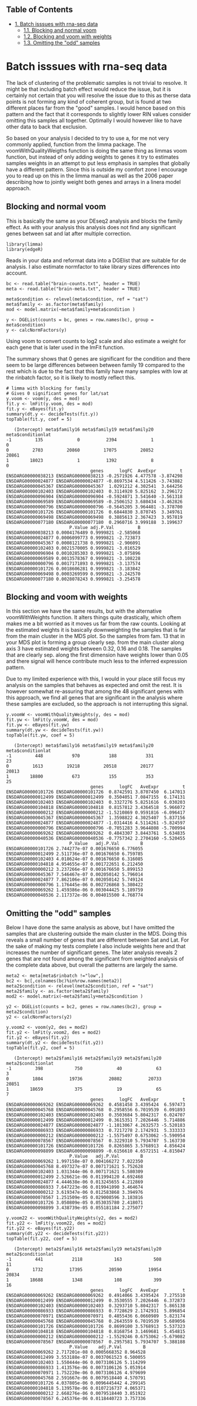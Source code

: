 <div id="table-of-contents">
<h2>Table of Contents</h2>
<div id="text-table-of-contents">
<ul>
<li><a href="#org66d7307">1. Batch isssues with rna-seq data</a>
<ul>
<li><a href="#orge11e6e4">1.1. Blocking and normal voom</a></li>
<li><a href="#org047b797">1.2. Blocking and voom with weights</a></li>
<li><a href="#orgbfcce06">1.3. Omitting the "odd" samples</a></li>
</ul>
</li>
</ul>
</div>
</div>


<a id="org66d7307"></a>

# Batch isssues with rna-seq data

The lack of clustering of the problematic samples is not trivial to
resolve. It might be that including batch effect would reduce the
issue, but it is certainly not certain that you will resolve the issue
due to this as therse data points is not forming any kind of coherent
group, but is found at two different places far from the "good"
samples. I would hence based on this pattern and the fact that it
corresponds to slightly lower RIN values consider omitting this
samples all together. Optimally I would however like to have other
data to back that exclusion.

So based on your analysis I decided to try to use a, for me not very
commonly applied, function from the limma package. The
voomWithQualityWeigths function is doing the same thing as limmas voom
function, but instead of only adding weights to genes it try to
estimates samples weights in an attempt to put less emphasis in
samples that globally have a different pattern. Since this is outside
my comfort zone I encourage you to read up on this in the limma manual
as well as the 2006 paper describing how to jointly weight both genes
and arrays in a linera model approach.


<a id="orge11e6e4"></a>

## Blocking and normal voom

This is basically the same as your DEseq2 analysis and blocks the
family effect. As with your analysis this analysis does not find any
significant genes between sat and lat after multiple correction.

    library(limma)
    library(edgeR)

Reads in your data and reformat data into a DGElist that are suitable
for de analysis. I also estimate normfactor to take library sizes
differences into account.

    bc <- read.table("brain-counts.txt", header = TRUE)
    meta <- read.table("brain-meta.txt", header = TRUE)

    meta$condition <- relevel(meta$condition, ref = "sat")
    meta$family <- as.factor(meta$family)
    mod <- model.matrix(~meta$family+meta$condition )

    y <- DGEList(counts = bc, genes = row.names(bc), group = meta$condition)
    y <- calcNormFactors(y)

Using voom to convert counts to log2 scale and also estimate a weight
for each gene that is later used in the lmFit function.

The summary shows that 0 genes are significant for the condition and
there seem to be large differences between between family 19 compared
to the rest which is due to the fact that this family have many
samples with low at the rinbatch factor, so it is likely to mostly
reflect this.

    # limma with blocking for family
    # Gives 0 significant genes for lat/sat
    y.voom <- voom(y, des = mod)
    fit.y <- lmFit(y.voom, des = mod)
    fit.y <- eBayes(fit.y)
    summary(dt.y <- decideTests(fit.y))
    topTable(fit.y, coef = 5)

       (Intercept) meta$family16 meta$family19 meta$family20 meta$conditionlat
    -1         135             0          2394             1                 0
    0         2703         20860         17075         20852             20861
    1        18023             1          1392             8                 0
                                    genes      logFC  AveExpr         t
    ENSDARG00000038213 ENSDARG00000038213 -0.2571926 4.477578 -3.874298
    ENSDARG00000024877 ENSDARG00000024877 -0.8697534 4.511426 -3.743882
    ENSDARG00000045367 ENSDARG00000045367  1.0291212 4.302541  3.644256
    ENSDARG00000102403 ENSDARG00000102403  0.3114920 5.825162  3.296172
    ENSDARG00000096904 ENSDARG00000096904 -0.5924871 3.541640 -3.561318
    ENSDARG00000069589 ENSDARG00000069589 -0.2506152 3.680434 -3.462826
    ENSDARG00000000796 ENSDARG00000000796 -0.5645205 3.964481 -3.378700
    ENSDARG00000101726 ENSDARG00000101726  0.6844830 3.870745  3.349761
    ENSDARG00000069498 ENSDARG00000069498  0.3885613 2.367423  3.957819
    ENSDARG00000077180 ENSDARG00000077180  0.2960716 3.999188  3.199637
                            P.Value adj.P.Val         B
    ENSDARG00000038213 0.0004176489 0.9999821 -2.585068
    ENSDARG00000024877 0.0006099773 0.9999821 -2.723873
    ENSDARG00000045367 0.0008121738 0.9999821 -2.906091
    ENSDARG00000102403 0.0021570005 0.9999821 -3.016529
    ENSDARG00000096904 0.0010285303 0.9999821 -3.075896
    ENSDARG00000069589 0.0013578367 0.9999821 -3.108228
    ENSDARG00000000796 0.0017171893 0.9999821 -3.137574
    ENSDARG00000101726 0.0018606281 0.9999821 -3.183842
    ENSDARG00000069498 0.0003269599 0.9999821 -3.242570
    ENSDARG00000077180 0.0028078243 0.9999821 -3.254578


<a id="org047b797"></a>

## Blocking and voom with weights

In this section we have the same results, but with the alternative
voomWithWeights function. It alters things quite drastically, which
oftem makes me a bit worried as it moves us far from the raw
counts. Looking at the estimated weights it is basically downweighting
the samples that is far from the main cluster in the MDS plot. So the
samples from fam. 13 that in your MDS plot is forming a group clearly
sep. from the main cluster along axis 3 have estimated weights between
0.32, 0.16 and 0.18. The samples that are clearly sep. along the first
dimension have weights lower than 0.05 and there signal will hence
contribute much less to the inferred expression pattern.

Due to my limited experience with this, I would in your place still
focus my analysis on the samples that behaves as expected and omit the
rest. It is however somewhat re-assuring that among the 48 significant
genes with this approach, we find all genes that are significant in
the analysis where these samples are excluded, so the approach is not
interrupting this signal.

    y.voomW <- voomWithQualityWeights(y, des = mod)
    fit.yw <- lmFit(y.voomW, des = mod)
    fit.yw <- eBayes(fit.yw)
    summary(dt.yw <- decideTests(fit.yw))
    topTable(fit.yw, coef = 5)

       (Intercept) meta$family16 meta$family19 meta$family20 meta$conditionlat
    -1         448           970           188           331                23
    0         1613         19218         20518         20177             20813
    1        18800           673           155           353                25
                                    genes      logFC   AveExpr         t
    ENSDARG00000101726 ENSDARG00000101726  0.8742591 3.8707450  6.147013
    ENSDARG00000012499 ENSDARG00000012499  0.3504051 7.0847155  6.174131
    ENSDARG00000102403 ENSDARG00000102403  0.3327276 5.8251616  6.030203
    ENSDARG00000104818 ENSDARG00000104818  0.8157812 3.4364518  5.966072
    ENSDARG00000000212 ENSDARG00000000212 -1.5210869 0.9591816 -6.096417
    ENSDARG00000045367 ENSDARG00000045367  1.3598822 4.3025407  5.837156
    ENSDARG00000024877 ENSDARG00000024877 -1.0314416 4.5114261 -5.824597
    ENSDARG00000000796 ENSDARG00000000796 -0.7051283 3.9644808 -5.700994
    ENSDARG00000069262 ENSDARG00000069262  0.4843307 3.8443761  5.634835
    ENSDARG00000040536 ENSDARG00000040536 -0.7757342 2.2704160 -5.520455
                            P.Value   adj.P.Val        B
    ENSDARG00000101726 2.744277e-07 0.001676650 6.776055
    ENSDARG00000012499 2.511736e-07 0.001676650 6.759785
    ENSDARG00000102403 4.018624e-07 0.001676650 6.316085
    ENSDARG00000104818 4.954655e-07 0.001722651 6.212450
    ENSDARG00000000212 3.237266e-07 0.001676650 5.899153
    ENSDARG00000045367 7.546467e-07 0.002050142 5.796014
    ENSDARG00000024877 7.862106e-07 0.002050142 5.749124
    ENSDARG00000000796 1.176445e-06 0.002726868 5.380422
    ENSDARG00000069262 1.459386e-06 0.003044425 5.189759
    ENSDARG00000040536 2.117372e-06 0.004015500 4.768774


<a id="orgbfcce06"></a>

## Omitting the "odd" samples

Below I have done the same analysis as above, but I have omitted the
samples that are clustering outside the main cluster in the MDS. Doing
this reveals a small number of genes that are different between Sat
and Lat. For the sake of making my tests complete I also include
weights here and that increases the number of significant genes. The
later analysis reveals 2 genes that are not found among the
significant from weighted analysis of the complete data above, but
overall the patterns are largely the same.

    meta2 <- meta[meta$rinbatch !="low",]
    bc2 <- bc[,colnames(bc)%in%row.names(meta2)]
    meta2$condition <- relevel(meta2$condition, ref = "sat")
    meta2$family <- as.factor(meta2$family)
    mod2 <- model.matrix(~meta2$family+meta2$condition )

    y2 <- DGEList(counts = bc2, genes = row.names(bc2), group = meta2$condition)
    y2 <- calcNormFactors(y2)

    y.voom2 <- voom(y2, des = mod2)
    fit.y2 <- lmFit(y.voom2, des = mod2)
    fit.y2 <- eBayes(fit.y2)
    summary(dt.y2 <- decideTests(fit.y2))
    topTable(fit.y2, coef = 5)

       (Intercept) meta2$family16 meta2$family19 meta2$family20 meta2$conditionlat
    -1         398            750             40             63                  3
    0         1804          19736          20802          20733              20851
    1        18659            375             19             65                  7
                                    genes      logFC   AveExpr         t
    ENSDARG00000069262 ENSDARG00000069262  0.4581458 3.4395424  6.597473
    ENSDARG00000045768 ENSDARG00000045768  0.2958556 6.7019539  6.091893
    ENSDARG00000102403 ENSDARG00000102403  0.3503684 5.8042317  6.024707
    ENSDARG00000012499 ENSDARG00000012499  0.3615351 7.2026446  5.714886
    ENSDARG00000024877 ENSDARG00000024877 -1.1013067 4.2632573 -5.520183
    ENSDARG00000086933 ENSDARG00000086933  0.7217278 2.1742931  5.333333
    ENSDARG00000000212 ENSDARG00000000212 -1.5575497 0.6753062 -5.590954
    ENSDARG00000078567 ENSDARG00000078567  0.3229310 5.7934707  5.163730
    ENSDARG00000101726 ENSDARG00000101726  0.8265865 3.5768913  4.856424
    ENSDARG00000098899 ENSDARG00000098899 -0.6156610 4.6572151 -4.815047
                            P.Value   adj.P.Val        B
    ENSDARG00000069262 1.997158e-07 0.004166272 7.022350
    ENSDARG00000045768 8.497327e-07 0.007171621 5.752628
    ENSDARG00000102403 1.031344e-06 0.007171621 5.580309
    ENSDARG00000012499 2.526621e-06 0.011994120 4.692468
    ENSDARG00000024877 4.444638e-06 0.013245655 4.212869
    ENSDARG00000086933 7.647223e-06 0.019941090 3.464674
    ENSDARG00000000212 3.619347e-06 0.012583868 3.394976
    ENSDARG00000078567 1.251509e-05 0.029008596 3.183816
    ENSDARG00000101726 3.050809e-05 0.053035780 2.418071
    ENSDARG00000098899 3.438739e-05 0.055181184 2.275077

    y.voom22 <- voomWithQualityWeights(y2, des = mod2)
    fit.y22 <- lmFit(y.voom22, des = mod2)
    fit.y22 <- eBayes(fit.y22)
    summary(dt.y22 <- decideTests(fit.y22))
    topTable(fit.y22, coef = 5)

       (Intercept) meta2$family16 meta2$family19 meta2$family20 meta2$conditionlat
    -1         441           2118            163            508                 11
    0         1732          17395          20590          19954              20834
    1        18688           1348            108            399                 16
                                    genes      logFC   AveExpr         t
    ENSDARG00000069262 ENSDARG00000069262  0.4914066 3.4395424  7.275510
    ENSDARG00000012499 ENSDARG00000012499  0.3530555 7.2026446  6.372873
    ENSDARG00000102403 ENSDARG00000102403  0.3293710 5.8042317  5.865138
    ENSDARG00000086933 ENSDARG00000086933  0.7728629 2.1742931  5.896854
    ENSDARG00000070971 ENSDARG00000070971  0.4855436 6.0660989  5.823174
    ENSDARG00000045768 ENSDARG00000045768  0.2643559 6.7019539  5.689056
    ENSDARG00000101726 ENSDARG00000101726  0.8699100 3.5768913  5.537323
    ENSDARG00000104818 ENSDARG00000104818  0.8168754 3.1469681  5.454815
    ENSDARG00000000212 ENSDARG00000000212 -1.5529246 0.6753062 -5.679082
    ENSDARG00000078567 ENSDARG00000078567  0.2957581 5.7934707  5.388188
                            P.Value    adj.P.Val        B
    ENSDARG00000069262 2.717201e-08 0.0005668352 8.964528
    ENSDARG00000012499 3.553188e-07 0.0037061523 6.500055
    ENSDARG00000102403 1.550444e-06 0.0073106126 5.114299
    ENSDARG00000086933 1.413576e-06 0.0073106126 5.053914
    ENSDARG00000070971 1.752220e-06 0.0073106126 4.979699
    ENSDARG00000045768 2.591667e-06 0.0079518440 4.570791
    ENSDARG00000101726 4.037805e-06 0.0096445442 4.299145
    ENSDARG00000104818 5.139578e-06 0.0107216737 4.065371
    ENSDARG00000000212 2.668276e-06 0.0079518440 3.851922
    ENSDARG00000078567 6.245376e-06 0.0118440723 3.757336

